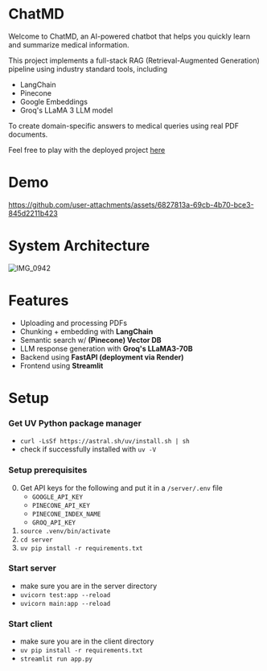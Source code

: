# ChatMD
Welcome to ChatMD, an AI-powered chatbot that helps you quickly learn and summarize medical information. 

This project implements a full-stack RAG (Retrieval-Augmented Generation) pipeline using industry standard tools, including
- LangChain
- Pinecone
- Google Embeddings
- Groq's LLaMA 3 LLM model
  
To create domain-specific answers to medical queries using real PDF documents.

Feel free to play with the deployed project [here](https://chatmd.streamlit.app/)

# Demo

https://github.com/user-attachments/assets/6827813a-69cb-4b70-bce3-845d2211b423

# System Architecture

![IMG_0942](https://github.com/user-attachments/assets/6d908320-402f-42f0-822a-ac8b6ff4bca4)

# Features
- Uploading and processing PDFs
- Chunking + embedding with **LangChain**
- Semantic search w/ **(Pinecone) Vector DB**
- LLM response generation with **Groq's LLaMA3-70B**
- Backend using **FastAPI (deployment via Render)**
- Frontend using **Streamlit**

# Setup

### Get UV Python package manager
- `curl -LsSf https://astral.sh/uv/install.sh | sh`
- check if successfully installed with `uv -V`

### Setup prerequisites
0. Get API keys for the following and put it in a `/server/.env` file
    - `GOOGLE_API_KEY`
    - `PINECONE_API_KEY`
    - `PINECONE_INDEX_NAME`
    - `GROQ_API_KEY`
1. `source .venv/bin/activate`
2. `cd server`
3. `uv pip install -r requirements.txt`

### Start server     
- make sure you are in the server directory
- `uvicorn test:app --reload`
- `uvicorn main:app --reload`

### Start client
- make sure you are in the client directory
- `uv pip install -r requirements.txt`
- `streamlit run app.py`
